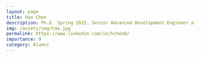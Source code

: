 ```yaml
---
layout: page
title: Hao Chen
description: Ph.D. Spring 2015, Senior Advanced Development Engineer at Ningbo JOYNEXT Technology Co. Ltd.
img: /assets/img/hao.jpg
permalink: https://www.linkedin.com/in/hchen8/
importance: 9
category: Alumni
---
```


